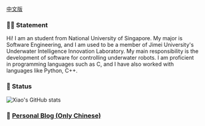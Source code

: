 [中文版](README_CN.md)

### 👨‍💻 Statement

Hi! I am an student from National University of Singapore. My major is Software Engineering, and I am used to be a member of Jimei University's Underwater Intelligence Innovation Laboratory. My main responsibility is the development of software for controlling underwater robots. I am proficient in programming languages such as C, and I have also worked with languages like Python, C++.

### 🚦 Status

![Xiao's GitHub stats](https://github-readme-stats.vercel.app/api?username=sfxfs&show_icons=true&theme=synthwave)

### 📔 [Personal Blog (Only Chinese)](https://sfxfs.github.io)
